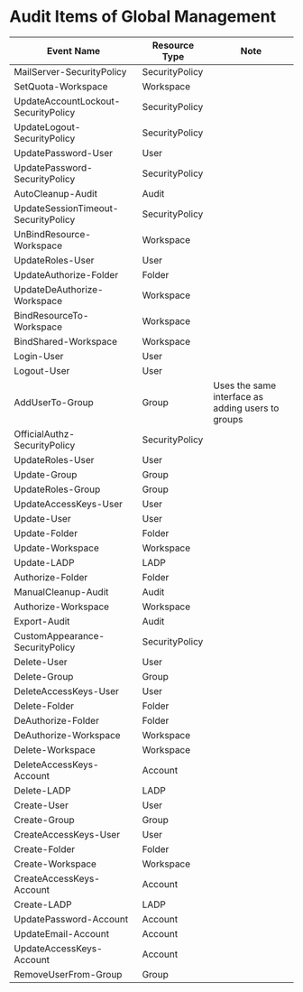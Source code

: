 # Audit Items of Global Management

| Event Name | Resource Type | Note |
| ------- | ------- | --- |
| MailServer-SecurityPolicy | SecurityPolicy | |
| SetQuota-Workspace | Workspace | |
| UpdateAccountLockout-SecurityPolicy | SecurityPolicy | |
| UpdateLogout-SecurityPolicy | SecurityPolicy | |
| UpdatePassword-User | User | |
| UpdatePassword-SecurityPolicy | SecurityPolicy | |
| AutoCleanup-Audit | Audit | |
| UpdateSessionTimeout-SecurityPolicy | SecurityPolicy | |
| UnBindResource-Workspace | Workspace | |
| UpdateRoles-User | User | |
| UpdateAuthorize-Folder | Folder | |
| UpdateDeAuthorize-Workspace | Workspace | |
| BindResourceTo-Workspace | Workspace | |
| BindShared-Workspace | Workspace | |
| Login-User | User | |
| Logout-User | User | |
| AddUserTo-Group | Group | Uses the same interface as adding users to groups |
| OfficialAuthz-SecurityPolicy | SecurityPolicy | |
| UpdateRoles-User | User | |
| Update-Group | Group | |
| UpdateRoles-Group | Group | |
| UpdateAccessKeys-User | User | |
| Update-User | User | |
| Update-Folder | Folder | |
| Update-Workspace | Workspace | |
| Update-LADP | LADP | |
| Authorize-Folder | Folder | |
| ManualCleanup-Audit | Audit | |
| Authorize-Workspace | Workspace | |
| Export-Audit | Audit | |
| CustomAppearance-SecurityPolicy | SecurityPolicy | |
| Delete-User | User | |
| Delete-Group | Group | |
| DeleteAccessKeys-User | User | |
| Delete-Folder | Folder | |
| DeAuthorize-Folder | Folder | |
| DeAuthorize-Workspace | Workspace | |
| Delete-Workspace | Workspace | |
| DeleteAccessKeys-Account | Account | |
| Delete-LADP | LADP | |
| Create-User | User | |
| Create-Group | Group | |
| CreateAccessKeys-User | User | |
| Create-Folder | Folder | |
| Create-Workspace | Workspace | |
| CreateAccessKeys-Account | Account | |
| Create-LADP | LADP | |
| UpdatePassword-Account | Account | |
| UpdateEmail-Account | Account | |
| UpdateAccessKeys-Account | Account | |
| RemoveUserFrom-Group | Group | |
